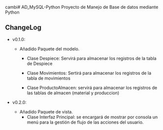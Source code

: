 cambi# AD_MySQL-Python
Proyecto de Manejo de Base de datos mediante Python


## ChangeLog
- v0.1.0:
  - Añadido Paquete del modelo.
    - Clase Despiece: Servirá para almacenar los registros de la tabla de Despiece

    - Clase Movimientos: Sertirá para almacenar los registros de la tabla de movimientos

    - Clase ProductoAlmacen: servirá para almacenar los registros de las tablas de almacen (material y produccion)
    
    
- v0.2.0:
  - Añadido Paquete de vista.
    - Clase Interfaz Principal: se encargará de mostrar por consola un menú para la gestión 
    de flujo de las acciones del usuario.



